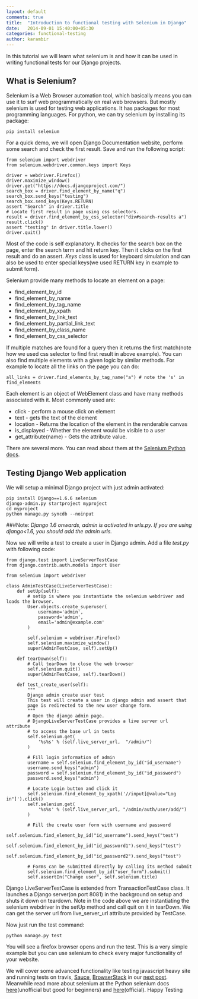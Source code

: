 ```yaml
---
layout: default
comments: true
title:  "Introduction to functional testing with Selenium in Django"
date:   2014-09-01 15:40:00+05:30
categories: functional-testing
author: karambir
---
```

In this tutorial we will learn what selenium is and how it can be used in writing functional tests for our Django projects.

What is Selenium?
----------------
Selenium is a Web Browser automation tool, which basically means you can use it to surf web programmatically on real web browsers. But mostly selenium is used for testing web applications. It has packages for most programming languages. For python, we can try selenium by installing its package:

    pip install selenium

For a quick demo, we will open Django Documentation website, perform some search and check the first result. Save and run the following script:

    from selenium import webdriver
    from selenium.webdriver.common.keys import Keys

    driver = webdriver.Firefox()
    driver.maximize_window()
    driver.get("https://docs.djangoproject.com/")
    search_box = driver.find_element_by_name("q")
    search_box.send_keys("testing")
    search_box.send_keys(Keys.RETURN)
    assert "Search" in driver.title
    # Locate first result in page using css selectors.
    result = driver.find_element_by_css_selector("div#search-results a")
    result.click()
    assert "testing" in driver.title.lower()
    driver.quit()

Most of the code is self explanatory. It checks for the search box on the page, enter the search term and hit return key. Then it clicks on the first result and do an assert. *Keys* class is used for keyboard simulation and can also be used to enter special keys(we used RETURN key in example to submit form).

Selenium provide many methods to locate an element on a page:

+ find_element_by_id
+ find_element_by_name
+ find_element_by_tag_name
+ find_element_by_xpath
+ find_element_by_link_text
+ find_element_by_partial_link_text
+ find_element_by_class_name
+ find_element_by_css_selector

If multiple matches are found for a query then it returns the first match(note how we used css selector to find first result in above example). You can also find multiple elements with a given logic by similar methods. For example to locate all the links on the page you can do:

    all_links = driver.find_elements_by_tag_name("a") # note the 's' in find_elements

Each element is an object of WebElement class and have many methods associated with it. Most commonly used are:

+ click - perform a mouse click on element
+ text - gets the text of the element
+ location - Returns the location of the element in the renderable canvas
+ is_displayed - Whether the element would be visible to a user
+ get_attribute(name) - Gets the attribute value.

There are several more. You can read about them at the [Selenium Python docs](http://selenium.googlecode.com/svn/trunk/docs/api/py/webdriver_remote/selenium.webdriver.remote.webelement.html).

Testing Django Web application
---------------------

We will setup a minimal Django project with just admin activated:

    pip install Django==1.6.6 selenium
    django-admin.py startproject myproject
    cd myproject
    python manage.py syncdb --noinput

###Note:
*Django 1.6 onwards, admin is activated in urls.py. If you are using django<1.6, you should add the admin urls.*

Now we will write a test to create a user in Django admin. Add a file *test.py* with following code:

    from django.test import LiveServerTestCase
    from django.contrib.auth.models import User

    from selenium import webdriver

    class AdminTestCase(LiveServerTestCase):
        def setUp(self):
            # setUp is where you instantiate the selenium webdriver and loads the browser.
            User.objects.create_superuser(
                username='admin',
                password='admin',
                email='admin@example.com'
            )

            self.selenium = webdriver.Firefox()
            self.selenium.maximize_window()
            super(AdminTestCase, self).setUp()

        def tearDown(self):
            # Call tearDown to close the web browser
            self.selenium.quit()
            super(AdminTestCase, self).tearDown()

        def test_create_user(self):
            """
            Django admin create user test
            This test will create a user in django admin and assert that
            page is redirected to the new user change form.
            """
            # Open the django admin page.
            # DjangoLiveServerTestCase provides a live server url attribute
            # to access the base url in tests
            self.selenium.get(
                '%s%s' % (self.live_server_url,  "/admin/")
            )

            # Fill login information of admin
            username = self.selenium.find_element_by_id("id_username")
            username.send_keys("admin")
            password = self.selenium.find_element_by_id("id_password")
            password.send_keys("admin")

            # Locate Login button and click it
            self.selenium.find_element_by_xpath('//input[@value="Log in"]').click()
            self.selenium.get(
                '%s%s' % (self.live_server_url, "/admin/auth/user/add/")
            )

            # Fill the create user form with username and password
            self.selenium.find_element_by_id("id_username").send_keys("test")
            self.selenium.find_element_by_id("id_password1").send_keys("test")
            self.selenium.find_element_by_id("id_password2").send_keys("test")

            # Forms can be submitted directly by calling its method submit
            self.selenium.find_element_by_id("user_form").submit()
            self.assertIn("Change user", self.selenium.title)

Django LiveServerTestCase is extended from TransactionTestCase class. It launches a Django server(on port 8081) in the background on setup and shuts it down on teardown. Note in the code above we are instantiating the selenium webdriver in the setUp method and call quit on it in tearDown. We can get the server url from live_server_url attribute provided by TestCase.

Now just run the test command:

    python manage.py test

You will see a firefox browser opens and run the test. This is a very simple example but you can use selenium to check every major functionality of your website.

We will cover some advanced functionality like testing javascript heavy site and running tests on travis, [Sauce](https://saucelabs.com), [BrowserStack](https://www.browserstack.com) in our [next post](http://agiliq.com/blog/2014/09/advanced-functional-testing-with-selenium/). Meanwhile read more about selenium at the Python selenium docs [here](http://selenium-python.readthedocs.org/index.html)(unofficial but good for beginners) and [here](http://selenium.googlecode.com/svn/trunk/docs/api/py/index.html)(official). Happy Testing


